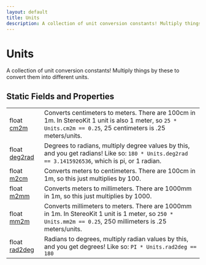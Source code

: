 ```yaml
---
layout: default
title: Units
description: A collection of unit conversion constants! Multiply things by these to convert them into different units.
---
```

# Units

A collection of unit conversion constants! Multiply things by these
to convert them into different units.




## Static Fields and Properties

|  |  |
|--|--|
|float [cm2m]({{site.url}}/Pages/Reference/Units/cm2m.html)|Converts centimeters to meters. There are 100cm in 1m. In StereoKit 1 unit is also 1 meter, so `25 * Units.cm2m == 0.25`, 25 centimeters is .25 meters/units.|
|float [deg2rad]({{site.url}}/Pages/Reference/Units/deg2rad.html)|Degrees to radians, multiply degree values by this, and you get radians! Like so: `180 * Units.deg2rad == 3.1415926536`, which is pi, or 1 radian.|
|float [m2cm]({{site.url}}/Pages/Reference/Units/m2cm.html)|Converts meters to centimeters. There are 100cm in 1m, so this just multiplies by 100.|
|float [m2mm]({{site.url}}/Pages/Reference/Units/m2mm.html)|Converts meters to millimeters. There are 1000mm in 1m, so this just multiplies by 1000.|
|float [mm2m]({{site.url}}/Pages/Reference/Units/mm2m.html)|Converts millimeters to meters. There are 1000mm in 1m. In StereoKit 1 unit is 1 meter, so `250 * Units.mm2m == 0.25`, 250 millimeters is .25 meters/units.|
|float [rad2deg]({{site.url}}/Pages/Reference/Units/rad2deg.html)|Radians to degrees, multiply radian values by this, and you get degrees! Like so: `PI * Units.rad2deg == 180`|


